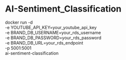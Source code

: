 # AI-Sentiment_Classification

docker run -d \
    -e YOUTUBE_API_KEY=your_youtube_api_key \
    -e BRAND_DB_USERNAME=your_rds_username \
    -e BRAND_DB_PASSWORD=your_rds_password \
    -e BRAND_DB_URL=your_rds_endpoint \
    -p 5001:5001 \
    ai-sentiment-classification

